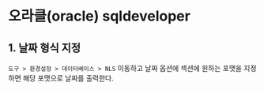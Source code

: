 # 오라클(oracle) sqldeveloper 

## 1. 날짜 형식 지정
`도구 > 환경설정 > 데이터베이스 > NLS` 이동하고 날짜 옵션에 섹션에 원하는 포맷을 지정하면 해당 포맷으로 날짜를 출력한다. 



